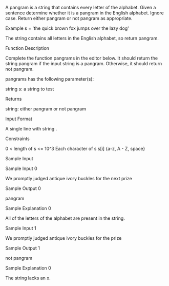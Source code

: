  A pangram is a string that contains every letter of the alphabet. Given a sentence determine whether it is a pangram in the English alphabet. Ignore case. Return either pangram or not pangram as appropriate.

Example
s = 'the quick brown fox jumps over the lazy dog'

The string contains all letters in the English alphabet, so return pangram.

Function Description

Complete the function pangrams in the editor below. It should return the string pangram if the input string is a pangram. Otherwise, it should return not pangram.

pangrams has the following parameter(s):

string s: a string to test

Returns

string: either pangram or not pangram

Input Format

A single line with string .

Constraints

0 < length of s <= 10^3
Each character of s s[i] {a-z, A - Z, space} 

Sample Input

Sample Input 0

We promptly judged antique ivory buckles for the next prize

Sample Output 0

pangram

Sample Explanation 0

All of the letters of the alphabet are present in the string.

Sample Input 1

We promptly judged antique ivory buckles for the prize

Sample Output 1

not pangram

Sample Explanation 0

The string lacks an x.